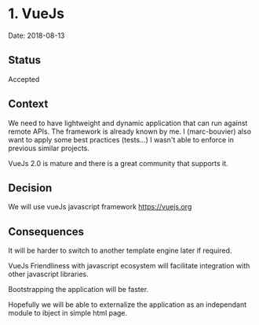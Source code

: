 # 1. VueJs

Date: 2018-08-13

## Status

Accepted

## Context

We need to have lightweight and dynamic application that can run against remote APIs.
The framework is already known by me. I (marc-bouvier) also want to apply some best practices (tests...) I wasn't able to enforce in previous similar projects.

VueJs 2.0 is mature and there is a great community that supports it.

## Decision

We will use vueJs javascript framework https://vuejs.org

## Consequences

It will be harder to switch to another template engine later if required. 

VueJs Friendliness with javascript ecosystem will facilitate integration with other javascript libraries.

Bootstrapping the application will be faster.

Hopefully we will be able to externalize the application as an independant module to ibject in simple html page.